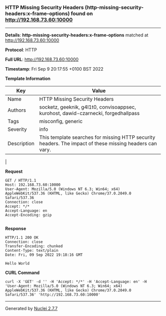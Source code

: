 ### HTTP Missing Security Headers (http-missing-security-headers:x-frame-options) found on http://192.168.73.60:10000
---
**Details**: **http-missing-security-headers:x-frame-options**  matched at http://192.168.73.60:10000

**Protocol**: HTTP

**Full URL**: http://192.168.73.60:10000

**Timestamp**: Fri Sep 9 20:17:55 +0100 BST 2022

**Template Information**

| Key | Value |
|---|---|
| Name | HTTP Missing Security Headers |
| Authors | socketz, geeknik, g4l1t0, convisoappsec, kurohost, dawid-czarnecki, forgedhallpass |
| Tags | misconfig, generic |
| Severity | info |
| Description | This template searches for missing HTTP security headers. The impact of these missing headers can vary.
 |

**Request**
```http
GET / HTTP/1.1
Host: 192.168.73.60:10000
User-Agent: Mozilla/5.0 (Windows NT 6.3; Win64; x64) AppleWebKit/537.36 (KHTML, like Gecko) Chrome/37.0.2049.0 Safari/537.36
Connection: close
Accept: */*
Accept-Language: en
Accept-Encoding: gzip


```

**Response**
```http
HTTP/1.1 200 OK
Connection: close
Transfer-Encoding: chunked
Content-Type: text/plain
Date: Fri, 09 Sep 2022 19:18:16 GMT

Hello World

```


**CURL Command**
```
curl -X 'GET' -d '' -H 'Accept: */*' -H 'Accept-Language: en' -H 'User-Agent: Mozilla/5.0 (Windows NT 6.3; Win64; x64) AppleWebKit/537.36 (KHTML, like Gecko) Chrome/37.0.2049.0 Safari/537.36' 'http://192.168.73.60:10000'
```
---
Generated by [Nuclei 2.7.7](https://github.com/projectdiscovery/nuclei)